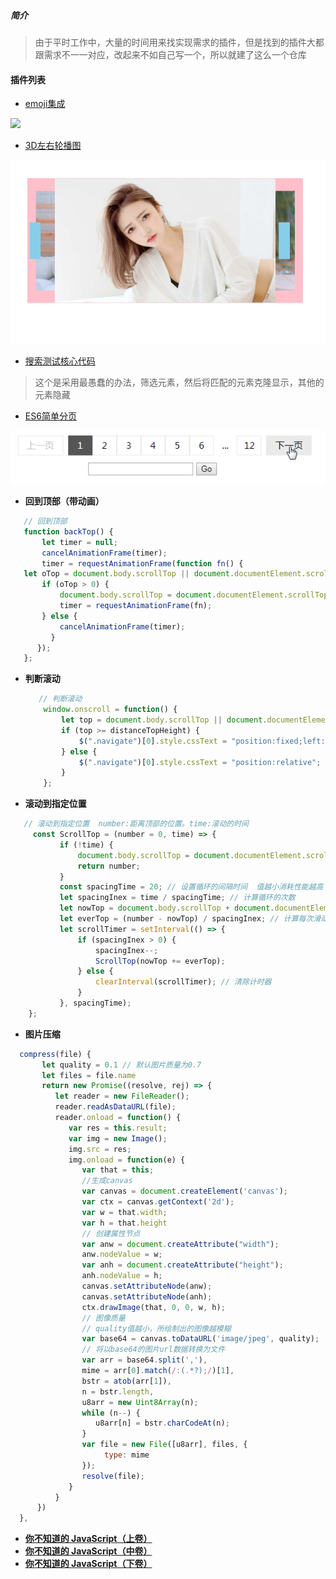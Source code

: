 ##### 简介

> 由于平时工作中，大量的时间用来找实现需求的插件，但是找到的插件大都跟需求不一一对应，改起来不如自己写一个，所以就建了这么一个仓库


#### 插件列表 
 - [emoji集成](https://github.com/star-Ming/common-JS/tree/master/emojs.js)

  <img src="./emoji.js/emojiGif.gif" />

 - <a href="https://github.com/star-Ming/common-JS/tree/master/3D%E8%BD%AE%E6%92%AD%E5%9B%BE" target="_blank">3D左右轮播图</a>
 
  <img src="./3D轮播图/images/demo.png"/>

 - <a href="https://github.com/CasualMing/common-JS/blob/master/%E6%90%9C%E7%B4%A2%E6%B5%8B%E8%AF%95/js/index.js" target="_blank">搜索测试核心代码</a>

> 这个是采用最愚蠢的办法，筛选元素，然后将匹配的元素克隆显示，其他的元素隐藏

 - <a href="https://github.com/CasualMing/common-JS/tree/master/%E7%AE%80%E5%8D%95%E5%88%86%E9%A1%B5" target="_blank">ES6简单分页</a>

<img src="./简单分页/img/pagination.gif"/>


 - **回到顶部（带动画）**
 
 ```javascript
	// 回到顶部
	function backTop() {
		let timer = null;
		cancelAnimationFrame(timer);
		timer = requestAnimationFrame(function fn() {
	let oTop = document.body.scrollTop || document.documentElement.scrollTop;
		if (oTop > 0) {
			document.body.scrollTop = document.documentElement.scrollTop = oTop - 50;
			timer = requestAnimationFrame(fn);
		} else {
			cancelAnimationFrame(timer);
		  }
	   });
	};

 ```

 - **判断滚动**
 
	```javascript
	   // 判断滚动
        window.onscroll = function() {
            let top = document.body.scrollTop || document.documentElement.scrollTop
            if (top >= distanceTopHeight) {
                $(".navigate")[0].style.cssText = "position:fixed;left:50%;transform: translateX(-50%);top:0px";
            } else {
                $(".navigate")[0].style.cssText = "position:relative";
            }
        };
	```

 - **滚动到指定位置**

 ```javascript
    // 滚动到指定位置  number:距离顶部的位置。time:滚动的时间
      const ScrollTop = (number = 0, time) => {
            if (!time) {
                document.body.scrollTop = document.documentElement.scrollTop = number;
                return number;
            }
            const spacingTime = 20; // 设置循环的间隔时间  值越小消耗性能越高
            let spacingInex = time / spacingTime; // 计算循环的次数
            let nowTop = document.body.scrollTop + document.documentElement.scrollTop; // 获取当前滚动条位置
            let everTop = (number - nowTop) / spacingInex; // 计算每次滑动的距离
            let scrollTimer = setInterval(() => {
                if (spacingInex > 0) {
                    spacingInex--;
                    ScrollTop(nowTop += everTop);
                } else {
                    clearInterval(scrollTimer); // 清除计时器
                }
            }, spacingTime);
     };
 ```

 - **图片压缩**

  ```javascript
	compress(file) {
         let quality = 0.1 // 默认图片质量为0.7
         let files = file.name
         return new Promise((resolve, rej) => {
            let reader = new FileReader();
            reader.readAsDataURL(file);
            reader.onload = function() {
               var res = this.result;
               var img = new Image();
               img.src = res;
               img.onload = function(e) {
                  var that = this;
                  //生成canvas
                  var canvas = document.createElement('canvas');
                  var ctx = canvas.getContext('2d');
                  var w = that.width;
                  var h = that.height
                  // 创建属性节点
                  var anw = document.createAttribute("width");
                  anw.nodeValue = w;
                  var anh = document.createAttribute("height");
                  anh.nodeValue = h;
                  canvas.setAttributeNode(anw);
                  canvas.setAttributeNode(anh);
                  ctx.drawImage(that, 0, 0, w, h);
                  // 图像质量
                  // quality值越小，所绘制出的图像越模糊
                  var base64 = canvas.toDataURL('image/jpeg', quality);
                  // 将以base64的图片url数据转换为文件
                  var arr = base64.split(','),
                  mime = arr[0].match(/:(.*?);/)[1],
                  bstr = atob(arr[1]),
                  n = bstr.length,
                  u8arr = new Uint8Array(n);
                  while (n--) {
                     u8arr[n] = bstr.charCodeAt(n);
                  }
                  var file = new File([u8arr], files, {
                       type: mime
                  });
                  resolve(file);
               }
            }
        })
    },
  ```
  
  
  - <a href="./你不知道的 JavaScript（上卷）.pdf"  target="_blank">**你不知道的 JavaScript（上卷）**</a>
  - <a href="./你不知道的 JavaScript（中卷）.pdf"  target="_blank">**你不知道的 JavaScript（中卷）**</a>
  - <a href="./你不知道的 JavaScript（下卷）.pdf"  target="_blank">**你不知道的 JavaScript（下卷）**</a>
